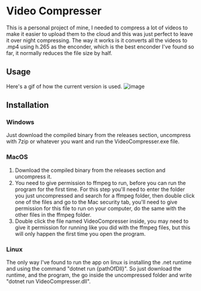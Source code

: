 # Video Compresser
This is a personal project of mine, I needed to compress a lot of videos to make it easier to upload them to the cloud and this was just perfect to leave it over night compressing. The way it works is it converts all the videos to .mp4 using h.265 as the enconder, which is the best enconder I've found so far, it normally reduces the file size by half.

## Usage
Here's a gif of how the current version is used.
![image](./readmeimgs/howToUse.gif)


## Installation
### Windows
Just download the compiled binary from the releases section, uncompress with 7zip or whatever you want and run the VideoCompresser.exe file.

### MacOS
1) Download the compiled binary from the releases section and uncompress it.
2) You need to give permission to ffmpeg to run, before you can run the program for the first time. For this step you'll need to enter the folder you just uncompressed and search for a ffmpeg folder, then double click one of the files and go to the Mac security tab, you'll need to give permission for this file to run on your computer, do the same with the other files in the ffmpeg folder.
3) Double click the file named VideoCompresser inside, you may need to give it permission for running like you did with the ffmpeg files, but this will only happen the first time you open the program.

### Linux
The only way I've found to run the app on linux is installing the .net runtime and using the command "dotnet run {pathOfDll}". So just download the runtime, and the program, the go inside the uncompressed folder and write "dotnet run VideoCompresser.dll".
